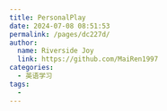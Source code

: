 ```yaml
---
title: PersonalPlay
date: 2024-07-08 08:51:53
permalink: /pages/dc227d/
author:
  name: Riverside Joy
  link: https://github.com/MaiRen1997
categories:
  - 英语学习
tags:
  - 
---
```

